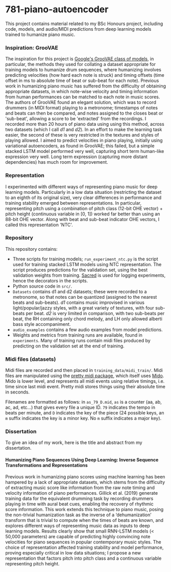 # 781-piano-autoencoder
This project contains material related to my BSc Honours project, including code, models, and audio/MIDI predictions from deep learning models trained to humanize piano music.

### Inspiration: GrooVAE
The inspiration for this project is [Google's GrooVAE class of models](https://magenta.tensorflow.org/groovae), in particular, the methods they used for collating a dataset appropriate for training models to humanize drum sequences, where humanizing involves predicting velocities (how hard each note is struck) and timing offsets (time offset in ms to absolute time of beat or sub-beat for each note). Previous work in humanizing piano music has suffered from the difficulty of obtaining appropriate datasets, in which note-wise velocity and timing information from human performances can be matched to each note in music scores. The authors of GrooVAE found an elegant solution, which was to record drummers (in MIDI format) playing to a metronome; timestamps of notes and beats can then be compared, and notes assigned to the closes beat or 'sub-beat', allowing a score to be 'extracted' from the recordings. I recorded more than 20 hours of piano data using using this method, across two datasets (which I call *d1* and *d2*). In an effort to make the learning task easier, the second of these is very restricted in the textures and styles of playing allowed. I aimed to predict velocities in piano playing, initially using variational autoencoders, as found in GrooVAE; this failed, but a simple stacked LSTM model performed very well, capturing short term human-like expression very well. Long term expression (capturing more distant dependencies) has much room for improvement.

### Representation
I experimented with different ways of representing piano music for deep learning models. Particularly in a low data situation (restricting the dataset to an eighth of its original size), very clear differences in performance and training stability emerged between representations. In particular, representing pitch using a combination of pitch class (12-bit OHE vector) + pitch height (continuous variable in \[0, 1]) worked far better than using an 88-bit OHE vector. Along with beat and sub-beat indicator OHE vectors, I called this representation 'NTC'.

### Repository
This repository contains:
* Three scripts for training models; `run_experiment_ntc.py` is the script used for training stacked LSTM models using NTC representation. The script produces predictions for the validation set, using the best validation weights from training. [Sacred](https://github.com/IDSIA/sacred) is used for logging experiments, hence the decorators in the scripts.
* Python source code in `src/`.
* `Datasets` contains d1 and d2 datasets; these were recorded to a metronome, so that notes can be quantized (assigned to the nearest beats and sub-beats). *d1* contains music improvised in various light/popular/jazzy styles, with a great variety of textures, with four sub-beats per beat. *d2* is very limited in comparison, with two sub-beats per beat, the RH containing only chord melody, and LH only allowed alberti bass style accompaniment.
* `audio_examples` contains a few audio examples from model predictions.
* Weights and metrics from training runs are available, found in `experiments`. Many of training runs contain midi files produced by predicting on the validation set at the end of training.

### Midi files (datasets)
Midi files are recorded and then placed in `training_data/midi_train/`. Midi files are manipulated using the [pretty midi package](https://github.com/craffel/pretty-midi), which itself uses [Mido](https://github.com/mido/mido). Mido is lower level, and represents all midi events using relative timings, i.e. time since last midi event. Pretty midi stores things using their absolute time in seconds.

Filenames are formatted as follows: in `as_79_D.mid`, `as` is a counter (aa, ab, ac, ad, etc...) that gives every file a unique ID. `79` indicates the tempo in beats per minute, and `D` indicates the key of the piece (24 possible keys, an `m` suffix indicates the key is a minor key. No `m` suffix indicates a major key).

### Dissertation
To give an idea of my work, here is the title and abstract from my dissertation.

#### Humanizing Piano Sequences Using Deep Learning: Inverse Sequence Transformations and Representations

Previous work in humanizing piano scores using machine learning has been hampered by a lack of appropriate datasets, which stems from the difficulty of extracting music score like information from the raw note timing and velocity information of piano performances. Gillick et al. (2019) generate training data for the equivalent drumming task by recording drummers playing in time with aural beat cues, enabling the recovery of rhythmic score information. This work extends this technique to piano music, posing the non-trivial humanization task as the inverse of a ‘dehumanization’ transform that is trivial to compute when the times of beats are known, and explores different ways of representing music data as inputs to deep learning models. Results clearly show that small RNN-LSTM models (< 50,000 parameters) are capable of predicting highly convincing note velocities for piano sequences in popular contemporary music styles. The choice of representation affected training stability and model performance, proving especially critical in low data situations; I propose a new representation that factors pitch into pitch class and a continuous variable representing pitch height.

